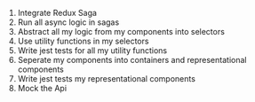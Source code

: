 <!-- Please add further comments, questions, and improvements in this file -->

1. Integrate Redux Saga 
2. Run all async logic in sagas 
3. Abstract all my logic from my components into selectors 
4. Use utility functions in my selectors 
5. Write jest tests for all my utility functions 
6. Seperate my components into containers and representational components 
7. Write jest tests my representational components 
8. Mock the Api
